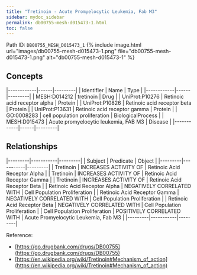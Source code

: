 ```yaml
---
title: "Tretinoin - Acute Promyelocytic Leukemia, Fab M3"
sidebar: mydoc_sidebar
permalink: db00755-mesh-d015473-1.html
toc: false 
---
```



Path ID: `DB00755_MESH_D015473_1`
{% include image.html url="images/db00755-mesh-d015473-1.png" file="db00755-mesh-d015473-1.png" alt="db00755-mesh-d015473-1" %}

## Concepts

|------------|------|---------|
| Identifier | Name | Type    |
|------------|------|---------|
| MESH:D014212 | tretinoin | Drug |
| UniProt:P10276 | Retinoic acid receptor alpha | Protein |
| UniProt:P10826 | Retinoic acid receptor beta | Protein |
| UniProt:P13631 | Retinoic acid receptor gamma | Protein |
| GO:0008283 | cell population proliferation | BiologicalProcess |
| MESH:D015473 | Acute promyelocytic leukemia, FAB M3 | Disease |
|------------|------|---------|

## Relationships

|---------|-----------|---------|
| Subject | Predicate | Object  |
|---------|-----------|---------|
| Tretinoin | INCREASES ACTIVITY OF | Retinoic Acid Receptor Alpha |
| Tretinoin | INCREASES ACTIVITY OF | Retinoic Acid Receptor Gamma |
| Tretinoin | INCREASES ACTIVITY OF | Retinoic Acid Receptor Beta |
| Retinoic Acid Receptor Alpha | NEGATIVELY CORRELATED WITH | Cell Population Proliferation |
| Retinoic Acid Receptor Gamma | NEGATIVELY CORRELATED WITH | Cell Population Proliferation |
| Retinoic Acid Receptor Beta | NEGATIVELY CORRELATED WITH | Cell Population Proliferation |
| Cell Population Proliferation | POSITIVELY CORRELATED WITH | Acute Promyelocytic Leukemia, Fab M3 |
|---------|-----------|---------|

Reference: 
  - [https://go.drugbank.com/drugs/DB00755](https://go.drugbank.com/drugs/DB00755)
  - [https://en.wikipedia.org/wiki/Tretinoin#Mechanism_of_action](https://en.wikipedia.org/wiki/Tretinoin#Mechanism_of_action)
